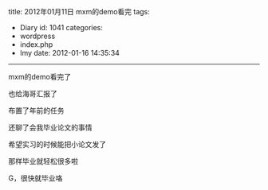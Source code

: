 title: 2012年01月11日 mxm的demo看完
tags:
  - Diary
id: 1041
categories:
  - wordpress
  - index.php
  - lmy
date: 2012-01-16 14:35:34
---

mxm的demo看完了

也给海<!--more-->哥汇报了

布置了年前的任务

还聊了会我毕业论文的事情

希望实习的时候能把小论文发了

那样毕业就轻松很多啦

G，很快就毕业咯
